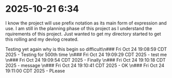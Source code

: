# 2025-10-21 6:34

I know the project will use prefix notation as its main form of expression and use. I am still in the planning phase of this project as I understand the rquirements of this project. Just wanted to get my directory started to get this rolling and my devlog created.

Testing yet again why is this begin so difficult\n### Fri Oct 24 19:08:59 CDT 2025 - Testing for 500th time
\n### Fri Oct 24 19:09:29 CDT 2025 - test me
\n### Fri Oct 24 19:09:54 CDT 2025 - Finally
\n### Fri Oct 24 19:10:18 CDT 2025 - message
\n### Fri Oct 24 19:10:41 CDT 2025 - OK
\n### Fri Oct 24 19:11:00 CDT 2025 - PLease
